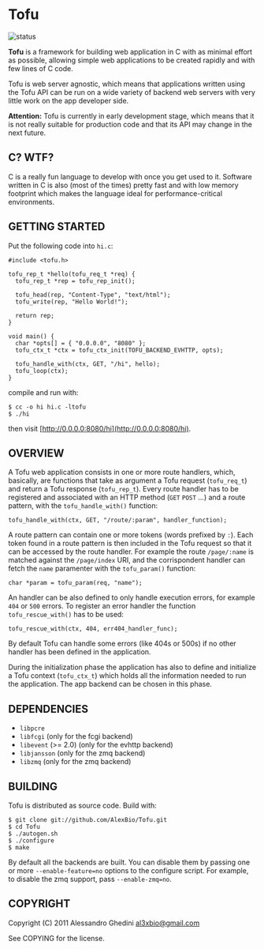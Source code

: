Tofu
====

![status](http://stillmaintained.com/AlexBio/Tofu.png)

**Tofu** is a framework for building web application in C with as minimal effort
as possible, allowing simple web applications to be created rapidly and with few
lines of C code.

Tofu is web server agnostic, which means that applications written using the Tofu
API can be run on a wide variety of backend web servers with very little work on
the app developer side.

**Attention:** Tofu is currently in early development stage, which means that it
is not really suitable for production code and that its API may change in the
next future.

## C? WTF?

C is a really fun language to develop with once you get used to it. Software
written in C is also (most of the times) pretty fast and with low memory footprint
which makes the language ideal for performance-critical environments.

## GETTING STARTED

Put the following code into `hi.c`:

    #include <tofu.h>

    tofu_rep_t *hello(tofu_req_t *req) {
      tofu_rep_t *rep = tofu_rep_init();

      tofu_head(rep, "Content-Type", "text/html");
      tofu_write(rep, "Hello World!");

      return rep;
    }

    void main() {
      char *opts[] = { "0.0.0.0", "8080" };
      tofu_ctx_t *ctx = tofu_ctx_init(TOFU_BACKEND_EVHTTP, opts);

      tofu_handle_with(ctx, GET, "/hi", hello);
      tofu_loop(ctx);
    }

compile and run with:

    $ cc -o hi hi.c -ltofu
    $ ./hi

then visit [http://0.0.0.0:8080/hi](http://0.0.0.0:8080/hi).

## OVERVIEW

A Tofu web application consists in one or more route handlers, which, basically,
are functions that take as argument a Tofu request (`tofu_req_t`) and return a
Tofu response (`tofu_rep_t`). Every route handler has to be registered and
associated with an HTTP method (`GET` `POST` ...) and a route pattern, with the
`tofu_handle_with()` function:

    tofu_handle_with(ctx, GET, "/route/:param", handler_function);

A route pattern can contain one or more tokens (words prefixed by `:`). Each token
found in a route pattern is then included in the Tofu request so that it can be
accessed by the route handler. For example the route `/page/:name` is matched
against the `/page/index` URI, and the corrispondent handler can fetch the `name`
paramenter with the `tofu_param()` function:

    char *param = tofu_param(req, "name");

An handler can be also defined to only handle execution errors, for example `404`
or `500` errors. To register an error handler the function `tofu_rescue_with()`
has to be used:

    tofu_rescue_with(ctx, 404, err404_handler_func);

By default Tofu can handle some errors (like 404s or 500s) if no other handler
has been defined in the application.

During the initialization phase the application has also to define and initialize
a Tofu context (`tofu_ctx_t`) which holds all the information needed to run the
application. The app backend can be chosen in this phase.

## DEPENDENCIES

 * `libpcre`
 * `libfcgi` (only for the fcgi backend)
 * `libevent` (>= 2.0) (only for the evhttp backend)
 * `libjansson` (only for the zmq backend)
 * `libzmq` (only for the zmq backend)

## BUILDING

Tofu is distributed as source code. Build with:

    $ git clone git://github.com/AlexBio/Tofu.git
    $ cd Tofu
    $ ./autogen.sh
    $ ./configure
    $ make

By default all the backends are built. You can disable them by passing one or more
`--enable-feature=no` options to the configure script. For example, to disable the
zmq support, pass `--enable-zmq=no`.

## COPYRIGHT

Copyright (C) 2011 Alessandro Ghedini <al3xbio@gmail.com>

See COPYING for the license.

